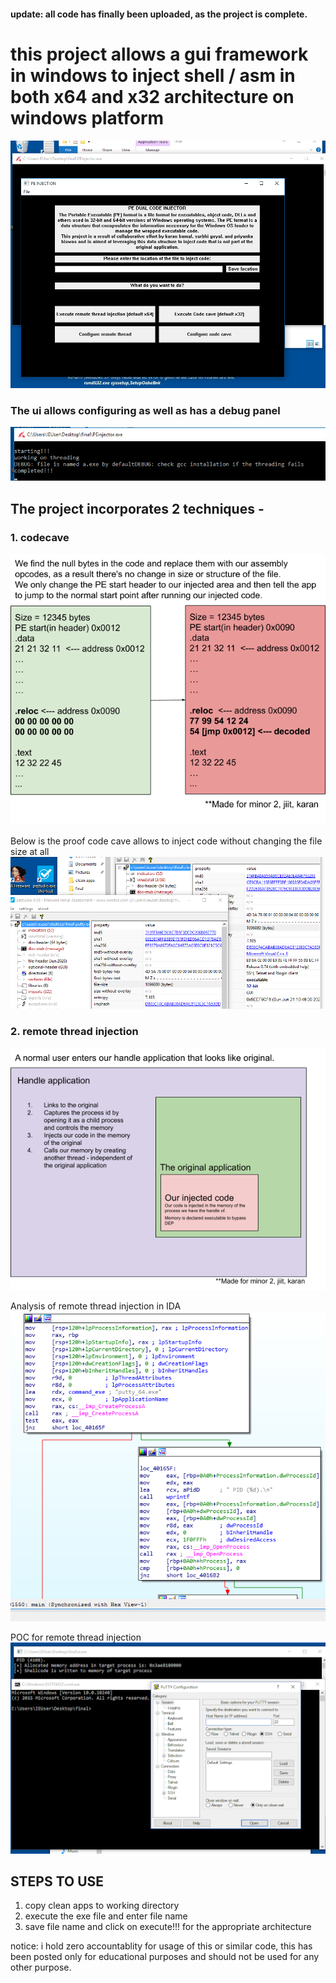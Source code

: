 #### update: all code has finally been uploaded, as the project is complete.

# this project allows a gui framework in windows to inject shell / asm in both x64 and x32 architecture on windows platform

![ui](res/ui.png)

### The ui allows configuring as well as has a debug panel

![ui](res/debug.png)

## The project incorporates 2 techniques -

### 1. codecave

![ui](res/codecave.png)

Below is the proof code cave allows to inject code without changing the file size at all
![ui](res/codecave_poc.png)

### 2. remote thread injection

![ui](res/thread.png)

Analysis of remote thread injection in IDA
![ui](res/thread_analysis.png)

POC for remote thread injection
![ui](res/thread_poc.png)


## STEPS TO USE
1. copy clean apps to working directory
2. execute the exe file and enter file name
3. save file name and click on execute!!! for the appropriate architecture

notice:
i hold zero accountablity for usage of this or similar code, this has been posted only for educational purposes and should not be used for any other purpose.
